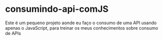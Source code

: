 # consumindo-api-comJS
Este é um pequeno projeto aonde eu faço o consumo de uma API usando apenas o JavaScript, para treinar os meus conhecimentos sobre consumo de APIs
